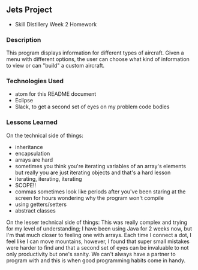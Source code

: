 ## Jets Project
 * Skill Distillery Week 2 Homework

 ### Description
 This program displays information for different types of aircraft.  Given a menu with different options, the user can choose what kind of information to view or can "build" a custom aircraft.

 ### Technologies Used
 - atom for this README document
 - Eclipse
 - Slack, to get a second set of eyes on my problem code bodies

 ### Lessons Learned
 On the technical side of things:
 - inheritance
 - encapsulation
 - arrays are hard
 - sometimes you think you're iterating variables of an array's elements but really
 you are just iterating objects and that's a hard lesson
 - iterating, iterating, iterating
 - SCOPE!!
 - commas sometimes look like periods after you've been staring at the screen for hours
 wondering why the program won't compile
 - using getters/setters
 - abstract classes

On the lesser technical side of things:
 This was really complex and trying for my level of understanding; I have been using Java for 2 weeks now, but I'm that much closer to feeling one with arrays.  Each time I connect a dot, I feel like I can move mountains, however, I found that super small mistakes were harder to find and that a second set of eyes can be invaluable to not only productivity but one's sanity.  We can't always have a partner to program with and this is when good programming habits come in handy.
